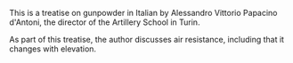 This is a treatise on gunpowder in Italian by Alessandro Vittorio Papacino d'Antoni, the director of the Artillery School in Turin.

As part of this treatise, the author discusses air resistance, including that it changes with elevation.
